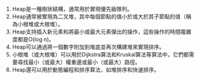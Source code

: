 

1. Heap是一種樹狀結構，通常用於實現優先級隊列。
2. Heap通常被實現為二叉堆，其中每個節點的值小於或大於其子節點的值（稱為小根堆或大根堆）。
3. Heap支持插入新元素和將最小或最大元素彈出的操作，這些操作的時間複雜度都是O(log n)。
4. Heap可以通過將一個數字附加到堆底並再次構建堆來實現排序。
5. 小根堆（或大根堆）可以用於Dijkstra算法和Kruskal算法等算法中，它們都需要尋找最小（或最大）權重邊或最小（或最大）路徑。
6. Heap還可以用於動態編程和排序算法，如堆排序和快速排序。